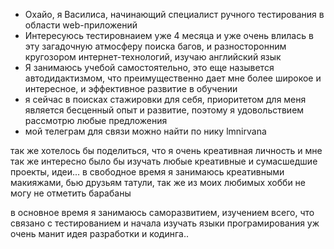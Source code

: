 - Охайо, я Василиса, начинающий специалист ручного тестирования в области web-приложений 
- Интересуюсь тестировнаием уже 4 месяца и уже очень влилась в эту загадочную атмосферу поиска багов, и разносторонним кругозором интернет-технологий, изучаю английский язык
- Я занимаюсь учебой самостоятельно, это еще назывется автодидактизмом, что преимущественно дает мне более широкое и интересное, и эффективное развитие в обучении
- я сейчас в поисках стажировки для себя, приоритетом для меня является бесценный опыт и развитие, поэтому я удовольствием рассмотрю любые предложения 
- мой телеграм для связи можно найти по нику lmnirvana
  
так же хотелось бы поделиться, что я очень креативная личность и мне так же интересно было бы изучать любые креативные и сумасшедшие проекты, идеи... 
в свободное время я занимаюсь креативными макияжами, бью друзьям татули, так же из моих любимых хобби не могу не отметить барабаны

в основное время я занимаюсь саморазвитием, изучением всего, что связано с тестированием и начала изучать языки програмирования уж очень манит идея разработки и кодинга..

<!---
vasilisanazarenko/vasilisanazarenko is a ✨ special ✨ repository because its `README.md` (this file) appears on your GitHub profile.
You can click the Preview link to take a look at your changes.
--->
